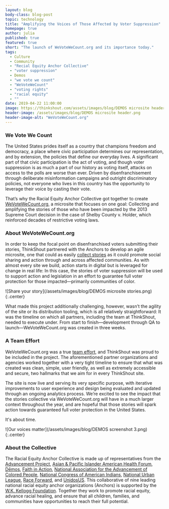 ```yaml
---
layout: blog
body-class: blog-post
topic: technology
title: "Amplifying the Voices of Those Affected by Voter Suppression"
homepage: true
author: julia
published: true
featured: true
short: "The launch of WeVoteWeCount.org and its importance today."
tags:
  - Culture
  - Community
  - "Recial Equity Anchor Collective"
  - "voter suppression"
  - Demos
  - "we vote we count"
  - "WeVoteWeCount"
  - "voting rights"
  - "racial equity"
  - ""
date: 2019-04-22 11:00:00
image: https://thinkshout.com/assets/images/blog/DEMOS microsite header.png
header-image: /assets/images/blog/DEMOS microsite header.png
header-image-alt: "WeVoteWeCount.org"
---
```

### We Vote We Count

The United States prides itself as a country that champions freedom and democracy, a place where civic participation determines our representation, and by extension, the policies that define our everyday lives. A significant part of that civic participation is the act of voting, and though voter suppression is as much a part of our history as voting itself, attacks on access to the polls are worse than ever. Driven by disenfranchisement through deliberate misinformation campaigns and outright discriminatory policies, not everyone who lives in this country has the opportunity to leverage their voice by casting their vote.

That’s why the Racial Equity Anchor Collective got together to create [WeVoteWeCount.org](https://wevotewecount.org/), a microsite that focuses on one goal: Collecting and amplifying the stories of those who have been impacted by the 2013 Supreme Court decision in the case of Shelby County v. Holder, which reinforced decades of restrictive voting laws.

### About WeVoteWeCount.org

In order to keep the focal point on disenfranchised voters submitting their stories, ThinkShout partnered with the Anchors to develop an agile microsite, one that could as easily [collect stories](https://wevotewecount.org/your-story) as it could promote social sharing and action through and across affected communities. As with almost every site we build, action starts in digital but is leveraged for change in real life: In this case, the stories of voter suppression will be used to support action and legislation in an effort to guarantee full voter protection for those impacted—primarily communities of color.

![Share your story](/assets/images/blog/DEMOS microsite stories.png)
{:.center}

What made this project additionally challenging, however, wasn’t the agility of the site or its distribution tooling, which is all relatively straightforward: It was the timeline on which all partners, including the team at ThinkShout, needed to execute under. From start to finish—development through QA to launch—WeVoteWeCount.org was created in three weeks.

### A Team Effort

WeVoteWeCount.org was a true [team effort](https://wevotewecount.org/about), and ThinkShout was proud to be included in the project. The aforementioned partner organizations and agencies worked together with a very tight timeline to ensure that what was created was clean, simple, user friendly, as well as extremely accessible and secure, two hallmarks that we aim for in every ThinkShout site.

The site is now live and serving its very specific purpose, with iterative improvements to user experience and design being evaluated and updated through an ongoing analytics process. We’re excited to see the impact that the stories collective via WeVoteWeCount.org will have in a much larger context throughout the year, and are hopeful that those stories will spark action towards guaranteed full voter protection in the United States.

It's about time.

![Our voices matter](/assets/images/blog/DEMOS screenshot 3.png)
{:.center}

### About the Collective

The Racial Equity Anchor Collective is made up of representatives from the [Advancement Project](https://advancementproject.org/), [Asian & Pacific Islander American Health Forum](https://www.apiahf.org/), [Dēmos](https://www.demos.org/), [Faith in Action](https://faithinaction.org/), [National Association for the Advancement of Colored People](https://www.naacp.org/), [National Congress of American Indians](http://www.ncai.org/), [National Urban League](https://www.nuljobsnetwork.com/), [Race Forward](https://www.raceforward.org/press/releases/race-forward-and-center-social-inclusion-uniting-one-organization), and [UnidosUS](https://www.unidosus.org/). This collaborative of nine leading national racial equity anchor organizations (Anchors) is supported by the [W.K. Kellogg Foundation](https://www.wkkf.org/). Together they work to promote racial equity, advance racial healing, and ensure that all children, families, and communities have opportunities to reach their full potential.
